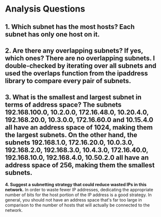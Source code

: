# Analysis Questions

**1. Which subnet has the most hosts?** 
Each subnet has only one host on it.
---

**2. Are there any overlapping subnets? If yes, which ones?**
There are no overlapping subnets. I double-checked by iterating over all subnets and used the overlaps function from the ipaddress library to compare every pair of subnets.
---

**3. What is the smallest and largest subnet in terms of address space?**
The subnets 192.168.100.0, 10.2.0.0, 172.16.48.0, 10.20.4.0, 192.168.20.0, 10.3.0.0, 172.16.60.0 and 10.15.4.0 all have an address space of 1024, making them the largest subnets. On the other hand, the subnets 192.168.1.0, 172.16.20.0, 10.0.3.0, 192.168.2.0, 192.168.3.0, 10.4.3.0, 172.16.40.0, 192.168.10.0, 192.168.4.0, 10.50.2.0 all have an address space of 256, making them the smallest subnets.
---

**4. Suggest a subnetting strategy that could reduce wasted IPs in this network.**
In order to waste fewer IP addresses, dedicating the appropriate number of bits for the host portion of the IP address is a good strategy. In general, you should not have an address space that's far too large in comparison to the number of hosts that will actually be connected to the network.